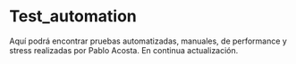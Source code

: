 # Test_automation
Aquí podrá encontrar pruebas automatizadas, manuales, de performance y stress realizadas por Pablo Acosta. En continua actualización.
